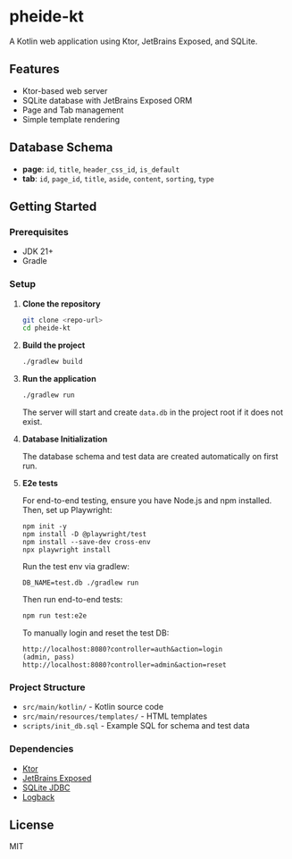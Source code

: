 # pheide-kt

A Kotlin web application using Ktor, JetBrains Exposed, and SQLite.

## Features

- Ktor-based web server
- SQLite database with JetBrains Exposed ORM
- Page and Tab management
- Simple template rendering

## Database Schema

- **page**: `id`, `title`, `header_css_id`, `is_default`
- **tab**: `id`, `page_id`, `title`, `aside`, `content`, `sorting`, `type`

## Getting Started

### Prerequisites

- JDK 21+
- Gradle

### Setup

1. **Clone the repository**

   ```sh
   git clone <repo-url>
   cd pheide-kt
   ```

2. **Build the project**

   ```sh
   ./gradlew build
   ```

3. **Run the application**

   ```sh
   ./gradlew run
   ```

   The server will start and create `data.db` in the project root if it does not exist.

4. **Database Initialization**

   The database schema and test data are created automatically on first run.

5. **E2e tests**

   For end-to-end testing, ensure you have Node.js and npm installed. Then, set up Playwright:

   ```
   npm init -y
   npm install -D @playwright/test
   npm install --save-dev cross-env
   npx playwright install
   ```

   Run the test env via gradlew:
   ```
   DB_NAME=test.db ./gradlew run
   ```

   Then run end-to-end tests:
   ```sh
   npm run test:e2e
   ```

   To manually login and reset the test DB:
   ```
   http://localhost:8080?controller=auth&action=login
   (admin, pass)
   http://localhost:8080?controller=admin&action=reset
    ```

### Project Structure

- `src/main/kotlin/` - Kotlin source code
- `src/main/resources/templates/` - HTML templates
- `scripts/init_db.sql` - Example SQL for schema and test data

### Dependencies

- [Ktor](https://ktor.io/)
- [JetBrains Exposed](https://github.com/JetBrains/Exposed)
- [SQLite JDBC](https://github.com/xerial/sqlite-jdbc)
- [Logback](https://logback.qos.ch/)

## License

MIT

